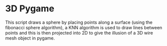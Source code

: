 # 3D Pygame

This script draws a sphere by placing points along a surface (using the fibonacci sphere algorithm), a KNN algorithm is used to draw lines between points and this is then projected into 2D to give the illusion of a 3D wire mesh object in pygame. 

